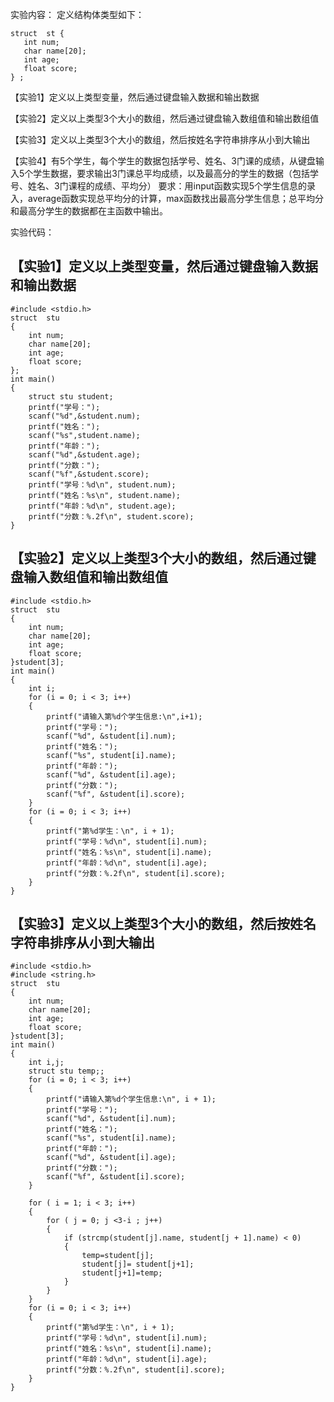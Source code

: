 
实验内容：
定义结构体类型如下：

    struct  st {
       int num;
       char name[20];
       int age;
       float score;
    } ;

【实验1】定义以上类型变量，然后通过键盘输入数据和输出数据

【实验2】定义以上类型3个大小的数组，然后通过键盘输入数组值和输出数组值

【实验3】定义以上类型3个大小的数组，然后按姓名字符串排序从小到大输出


【实验4】有5个学生，每个学生的数据包括学号、姓名、3门课的成绩，从键盘输入5个学生数据，要求输出3门课总平均成绩，以及最高分的学生的数据（包括学号、姓名、3门课程的成绩、平均分）
要求：用input函数实现5个学生信息的录入，average函数实现总平均分的计算，max函数找出最高分学生信息；总平均分和最高分学生的数据都在主函数中输出。

实验代码：

## 【实验1】定义以上类型变量，然后通过键盘输入数据和输出数据

    #include <stdio.h>
    struct  stu 
    {
    	int num;
    	char name[20];
    	int age;
    	float score;
    };
    int main()
    {
    	struct stu student;
    	printf("学号：");
    	scanf("%d",&student.num);
    	printf("姓名：");
    	scanf("%s",student.name);
    	printf("年龄：");
    	scanf("%d",&student.age);
    	printf("分数：");
    	scanf("%f",&student.score);
    	printf("学号：%d\n", student.num);
    	printf("姓名：%s\n", student.name);
    	printf("年龄：%d\n", student.age);
    	printf("分数：%.2f\n", student.score);
    }







## 【实验2】定义以上类型3个大小的数组，然后通过键盘输入数组值和输出数组值

    #include <stdio.h>
    struct  stu 
    {
    	int num;
    	char name[20];
    	int age;
    	float score;
    }student[3];
    int main()
    {
    	int i;
    	for (i = 0; i < 3; i++)
    	{
    		printf("请输入第%d个学生信息:\n",i+1);
    		printf("学号：");
    		scanf("%d", &student[i].num);
    		printf("姓名：");
    		scanf("%s", student[i].name);
    		printf("年龄：");
    		scanf("%d", &student[i].age);
    		printf("分数：");
    		scanf("%f", &student[i].score);
    	}
    	for (i = 0; i < 3; i++)
    	{
    		printf("第%d学生：\n", i + 1);
    		printf("学号：%d\n", student[i].num);
    		printf("姓名：%s\n", student[i].name);
    		printf("年龄：%d\n", student[i].age);
    		printf("分数：%.2f\n", student[i].score);
    	}
    }



## 【实验3】定义以上类型3个大小的数组，然后按姓名字符串排序从小到大输出

    #include <stdio.h>
    #include <string.h>
    struct  stu
    {
    	int num;
    	char name[20];
    	int age;
    	float score;
    }student[3];
    int main()
    {
    	int i,j;
    	struct stu temp;;
    	for (i = 0; i < 3; i++)
    	{
    		printf("请输入第%d个学生信息:\n", i + 1);
    		printf("学号：");
    		scanf("%d", &student[i].num);
    		printf("姓名：");
    		scanf("%s", student[i].name);
    		printf("年龄：");
    		scanf("%d", &student[i].age);
    		printf("分数：");
    		scanf("%f", &student[i].score);
    	}
    
    	for ( i = 1; i < 3; i++)
    	{
    		for ( j = 0; j <3-i ; j++)
    		{
    			if (strcmp(student[j].name, student[j + 1].name) < 0)
    			{
    				temp=student[j];
    				student[j]= student[j+1];
    				student[j+1]=temp;
    			}
    		}
    	}
    	for (i = 0; i < 3; i++) 
    	{
    		printf("第%d学生：\n", i + 1);
    		printf("学号：%d\n", student[i].num);
    		printf("姓名：%s\n", student[i].name);
    		printf("年龄：%d\n", student[i].age);
    		printf("分数：%.2f\n", student[i].score);
    	}
    }
